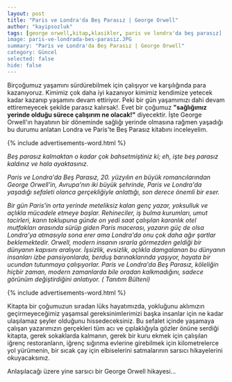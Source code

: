 ```yaml
---
layout: post
title: "Paris ve Londra'da Beş Parasız | George Orwell"
author: "kayipsozluk"
tags: [george orwell,kitap,klasikler, paris ve londra'da beş parasız]
image: paris-ve-londrada-bes-parasiz.JPG
summary: "Paris ve Londra'da Beş Parasız | George Orwell"
category: Güncel
selected: false
hide: false  
---
```


Birçoğumuz yaşamını sürdürebilmek için çalışıyor ve karşılığında para kazanıyoruz. Kimimiz çok daha iyi kazanıyor kimimiz kendimize yetecek kadar kazanıp yaşamını devam ettiriyor. Peki bir gün yaşamımızı dahi devam ettiremeyecek şekilde parasız kalırsak!. Evet bir çoğumuz **"sağlığımız yerinde olduğu sürece çalışırım ne olacak!"** diyecektir. İşte George Orwell'ın hayatının bir döneminde sağlığı yerinde olmasına rağmen yaşadığı bu durumu anlatan Londra ve Paris'te Beş Parasız kitabını inceleyelim.

{% include advertisements-word.html %}

*Beş parasız kalmaktan o kadar çok bahsetmiştiniz ki; eh, işte beş parasız kaldınız ve hala ayaktasınız.*

*Paris ve Londra'da Beş Parasız, 20. yüzyılın en büyük romancılarından George Orwell'in, Avrupa'nın iki büyük şehrinde, Paris ve Londra'da yaşadığı sefaleti olanca gerçekliğiyle anlattığı, son derece önemli bir eser.*

*Bir gün Paris'in orta yerinde meteliksiz kalan genç yazar, yoksulluk ve açlıkla mücadele etmeye başlar. Rehineciler, iş bulma kurumları, umut tacirleri, karın toklupuna günde on yedi saat çalışılan karanlık otel mutfakları arasında sürüp giden Paris macerası, yazarın güç de olsa Londra'ya atmasıyla sona erer ama Londra'da onu çok daha ağır şartlar beklemektedir.* 
*Orwell, modern insanın ısrarla görmezden geldiği bir dünyanın kapısını aralıyor. İşsizlik, evsizlik, açlıkla damgalanan bu dünyanın insanları izbe pansiyonlarda, berduş barınaklarında yaşıyor, hayata bir ucundan tutunmaya çalışıyorlar.*
*Paris ve Londra'da Beş Parasız, köleliğin hiçbir zaman, modern zamanlarda bile oradan kalkmadığını, sadece görünüm değiştirdiğini anlatıyor. ( Tanıtım Bülteni)*

{% include advertisements-word.html %}

Kitapta bir çoğumuzun sıradan lüks hayatımızda, yokluğunu aklımızın geçirmeyeceğimiz yaşamsal gereksinimlerimizi başka insanlar için ne kadar ulaşılamaz şeyler olduğunu hissedeceksiniz. Bu sefalet içinde yaşamaya çalışan yazarımızın gerçekleri tüm acı ve çıplaklığıyla gözler önüne serdiği kitapta, gerek sokaklarda kalmanın, gerek bir kuru ekmek için çalışılan iğrenç restoranların, iğrenç sığınma evlerine girebilmek için kilometrelerce yol yürümenin, bir sıcak çay için elbiselerini satmalarının sarsıcı hikayelerini okuyacaksınız.

Anlaşılacağı üzere yine sarsıcı bir George Orwell hikayesi...